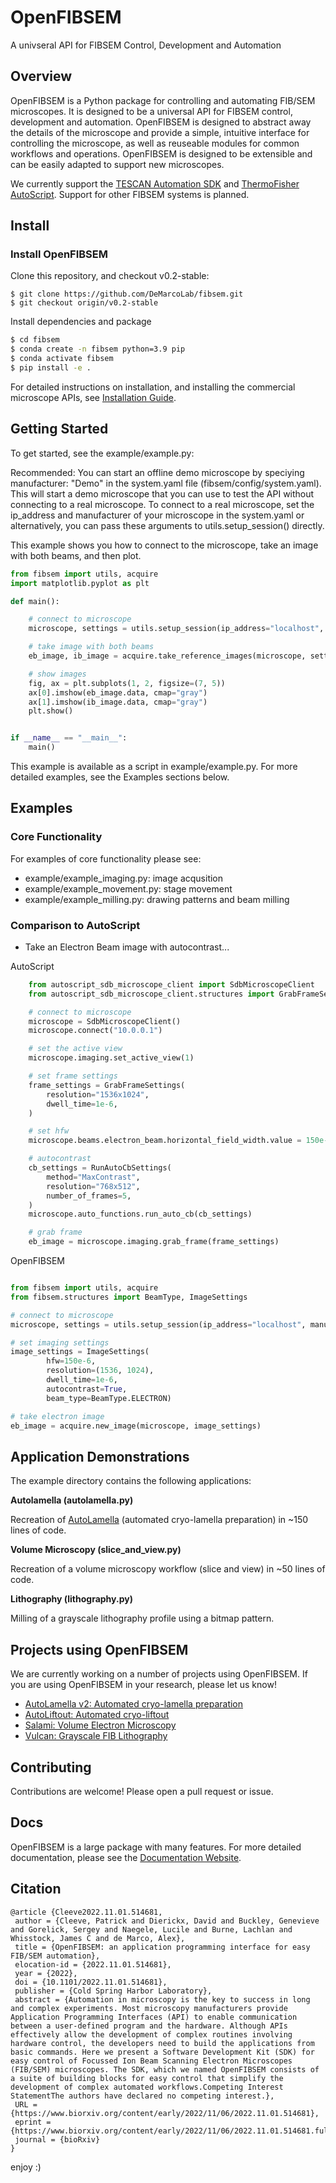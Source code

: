# OpenFIBSEM

A univseral API for FIBSEM Control, Development and Automation

## Overview

OpenFIBSEM is a Python package for controlling and automating FIB/SEM microscopes. It is designed to be a universal API for FIBSEM control, development and automation. OpenFIBSEM is designed to abstract away the details of the microscope and provide a simple, intuitive interface for controlling the microscope, as well as reuseable modules for common workflows and operations. OpenFIBSEM is designed to be extensible and can be easily adapted to support new microscopes.

We currently support the [TESCAN Automation SDK](https://www.tescan.com/en/products/automation-sdk/) and [ThermoFisher AutoScript](https://www.tescan.com/en/products/autoscript/). Support for other FIBSEM systems is planned.


## Install

### Install OpenFIBSEM

Clone this repository, and checkout v0.2-stable: 

```
$ git clone https://github.com/DeMarcoLab/fibsem.git
$ git checkout origin/v0.2-stable
```

Install dependencies and package
```bash
$ cd fibsem
$ conda create -n fibsem python=3.9 pip
$ conda activate fibsem
$ pip install -e .

```

For detailed instructions on installation, and installing the commercial microscope APIs, see [Installation Guide](INSTALLATION.md).

## Getting Started

To get started, see the example/example.py:

Recommended: You can start an offline demo microscope by speciying manufacturer: "Demo" in the system.yaml file (fibsem/config/system.yaml). This will start a demo microscope that you can use to test the API without connecting to a real microscope. To connect to a real microscope, set the ip_address and manufacturer of your microscope in the system.yaml or alternatively, you can pass these arguments to utils.setup_session() directly. 

This example shows you how to connect to the microscope, take an image with both beams, and then plot.

```python
from fibsem import utils, acquire
import matplotlib.pyplot as plt

def main():

    # connect to microscope
    microscope, settings = utils.setup_session(ip_address="localhost", manufacturer="Demo")

    # take image with both beams
    eb_image, ib_image = acquire.take_reference_images(microscope, settings.image)

    # show images
    fig, ax = plt.subplots(1, 2, figsize=(7, 5))
    ax[0].imshow(eb_image.data, cmap="gray")
    ax[1].imshow(ib_image.data, cmap="gray")
    plt.show()


if __name__ == "__main__":
    main()

```

This example is available as a script in example/example.py.
For more detailed examples, see the Examples sections below.

## Examples

### Core Functionality

For examples of core functionality please see:

- example/example_imaging.py: image acqusition
- example/example_movement.py: stage movement
- example/example_milling.py: drawing patterns and beam milling

### Comparison to AutoScript

- Take an Electron Beam image with autocontrast...

AutoScript

```python
    from autoscript_sdb_microscope_client import SdbMicroscopeClient
    from autoscript_sdb_microscope_client.structures import GrabFrameSettings, RunAutoCbSettings

    # connect to microscope
    microscope = SdbMicroscopeClient()
    microscope.connect("10.0.0.1")

    # set the active view
    microscope.imaging.set_active_view(1)

    # set frame settings
    frame_settings = GrabFrameSettings(
        resolution="1536x1024",
        dwell_time=1e-6,
    )

    # set hfw
    microscope.beams.electron_beam.horizontal_field_width.value = 150e-6

    # autocontrast
    cb_settings = RunAutoCbSettings(
        method="MaxContrast",
        resolution="768x512",  
        number_of_frames=5,
    )
    microscope.auto_functions.run_auto_cb(cb_settings)

    # grab frame
    eb_image = microscope.imaging.grab_frame(frame_settings)

```

OpenFIBSEM

```python

from fibsem import utils, acquire
from fibsem.structures import BeamType, ImageSettings

# connect to microscope
microscope, settings = utils.setup_session(ip_address="localhost", manufacturer="Thermo")

# set imaging settings
image_settings = ImageSettings(
        hfw=150e-6, 
        resolution=(1536, 1024),
        dwell_time=1e-6, 
        autocontrast=True, 
        beam_type=BeamType.ELECTRON)

# take electron image
eb_image = acquire.new_image(microscope, image_settings)

```

## Application Demonstrations

The example directory contains the following applications:

**Autolamella (autolamella.py)**

Recreation of [AutoLamella](https://github.com/DeMarcoLab/autolamella) (automated cryo-lamella preparation) in ~150 lines of code.

**Volume Microscopy (slice_and_view.py)**

Recreation of a volume microscopy workflow (slice and view) in ~50 lines of code.

**Lithography (lithography.py)**

Milling of a grayscale lithography profile using a bitmap pattern.

## Projects using OpenFIBSEM

We are currently working on a number of projects using OpenFIBSEM. If you are using OpenFIBSEM in your research, please let us know!

- [AutoLamella v2: Automated cryo-lamella preparation](www.github.com/DeMarcoLab/autolamella)
- [AutoLiftout: Automated cryo-liftout](www.github.com/DeMarcoLab/autoliftout)
- [Salami: Volume Electron Microscopy](www.github.com/DeMarcoLab/salami)
- [Vulcan: Grayscale FIB Lithography](www.github.com/DeMarcoLab/vulcan)

## Contributing

Contributions are welcome! Please open a pull request or issue.

## Docs

OpenFIBSEM is a large package with many features. For more detailed documentation, please see the [Documentation Website](https://demarcolab.github.io/fibsem/).

## Citation

```
@article {Cleeve2022.11.01.514681,
 author = {Cleeve, Patrick and Dierickx, David and Buckley, Genevieve and Gorelick, Sergey and Naegele, Lucile and Burne, Lachlan and Whisstock, James C and de Marco, Alex},
 title = {OpenFIBSEM: an application programming interface for easy FIB/SEM automation},
 elocation-id = {2022.11.01.514681},
 year = {2022},
 doi = {10.1101/2022.11.01.514681},
 publisher = {Cold Spring Harbor Laboratory},
 abstract = {Automation in microscopy is the key to success in long and complex experiments. Most microscopy manufacturers provide Application Programming Interfaces (API) to enable communication between a user-defined program and the hardware. Although APIs effectively allow the development of complex routines involving hardware control, the developers need to build the applications from basic commands. Here we present a Software Development Kit (SDK) for easy control of Focussed Ion Beam Scanning Electron Microscopes (FIB/SEM) microscopes. The SDK, which we named OpenFIBSEM consists of a suite of building blocks for easy control that simplify the development of complex automated workflows.Competing Interest StatementThe authors have declared no competing interest.},
 URL = {https://www.biorxiv.org/content/early/2022/11/06/2022.11.01.514681},
 eprint = {https://www.biorxiv.org/content/early/2022/11/06/2022.11.01.514681.full.pdf},
 journal = {bioRxiv}
}
```

enjoy :)
